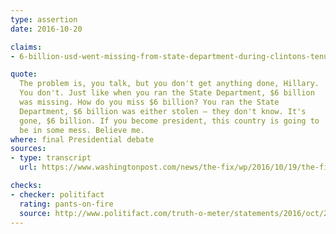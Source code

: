 ```yaml
---
type: assertion
date: 2016-10-20

claims:
- 6-billion-usd-went-missing-from-state-department-during-clintons-tenure

quote:
  The problem is, you talk, but you don't get anything done, Hillary.
  You don't. Just like when you ran the State Department, $6 billion
  was missing. How do you miss $6 billion? You ran the State
  Department, $6 billion was either stolen — they don't know. It's
  gone, $6 billion. If you become president, this country is going to
  be in some mess. Believe me.
where: final Presidential debate
sources:
- type: transcript
  url: https://www.washingtonpost.com/news/the-fix/wp/2016/10/19/the-final-trump-clinton-debate-transcript-annotated/

checks:
- checker: politifact
  rating: pants-on-fire
  source: http://www.politifact.com/truth-o-meter/statements/2016/oct/20/donald-trump/trump-wrongly-says-6-billion-went-missing-state-de/
---
```

